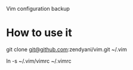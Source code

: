 Vim configuration backup

How to use it
=============

git clone git@github.com:zendyani/vim.git ~/.vim

ln -s ~/.vim/vimrc ~/.vimrc
